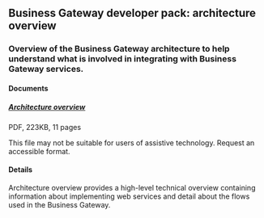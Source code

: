 ## Business Gateway developer pack: architecture overview

### Overview of the Business Gateway architecture to help understand what is involved in integrating with Business Gateway services.

#### Documents
##### [Architecture overview](../../pdfs/integrate/business-gateway-architecture-overview.pdf)
PDF, 223KB, 11 pages

This file may not be suitable for users of assistive technology. Request an accessible format.

#### Details
Architecture overview provides a high-level technical overview containing information about implementing web services and detail about the flows used in the Business Gateway.
